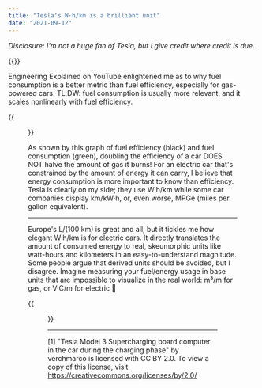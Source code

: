 ```yaml
---
title: "Tesla's W·h/km is a brilliant unit"
date: "2021-09-12"
---
```


*Disclosure: I'm not a huge fan of Tesla, but I give credit where credit is due.*

{{<youtube oLQmwOX6Xds>}}

Engineering Explained on YouTube enlightened me as to why fuel consumption is a better metric than fuel efficiency, especially for gas-powered cars. TL;DW: fuel consumption is usually more relevant, and it scales nonlinearly with fuel efficiency. 

{{<figure src="desmos-graph.png">}}

As shown by this graph of fuel efficiency (black) and fuel consumption (green), doubling the efficiency of a car DOES NOT halve the amount of gas it burns! For an electric car that's constrained by the amount of energy it can carry, I believe that energy consumption is more important to know than efficiency. Tesla is clearly on my side; they use W·h/km while some car companies display km/kW·h, or, even worse, MPGe (miles per gallon equivalent).

---

Europe's L/(100 km) is great and all, but it tickles me how elegant W·h/km is for electric cars. It directly translates the amount of consumed energy to real, skeumorphic units like watt-hours and kilometers in an easy-to-understand magnitude. Some people argue that derived units should be avoided, but I disagree. Imagine measuring your fuel/energy usage in base units that are impossible to visualize in the real world: m³/m for gas, or V·C/m for electric 😬

{{<figure src="tesladisplay.jpg" caption="Measuring charging speed in km/h is also a fascinating trick! [1]">}}

---
[1] "Tesla Model 3 Supercharging board computer in the car during the charging phase" by verchmarco is licensed with CC BY 2.0. To view a copy of this license, visit https://creativecommons.org/licenses/by/2.0/